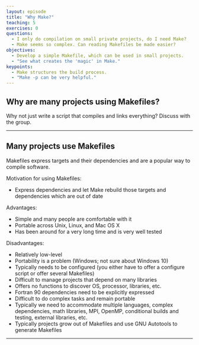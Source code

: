 ```yaml
---
layout: episode
title: "Why Make?"
teaching: 5
exercises: 0
questions:
  - I only do compilation on small private projects, do I need Make?
  - Make seems so complex. Can reading Makefiles be made easier?
objectives:
  - Develop a simple Makefile, which can be used in small projects.
  - "See what creates the 'magic' in Make."
keypoints:
  - Make structures the build process.
  - "Make -p can be very helpful."
---
```


## Why are many projects using Makefiles?

Why not just write a script that compiles and links everything?
Discuss with the group.

---

## Many projects use Makefiles

Makefiles express targets and their dependencies and are a popular way to compile software.

Motivation for using Makefiles:

- Express dependencies and let Make rebuild those targets and dependencies which are out of date

Advantages:

- Simple and many people are comfortable with it
- Portable across Unix, Linux, and Mac OS X
- Has been around for a very long time and is very well tested

Disadvantages:

- Relatively low-level
- Portability is a problem (Windows; not sure about Windows 10)
- Typically needs to be configured (you either have to offer a configure script or offer several Makefiles)
- Difficult to manage projects that depend on many libraries
- Offers no functions to discover OS, processor, libraries, etc.
- Fortran 90 dependencies need to be explicitly expressed
- Difficult to do complex tasks and remain portable
- Typically we need to accommodate multiple languages, complex dependencies, math libraries, MPI, OpenMP, conditional
  builds and testing, external libraries, etc.
- Typically projects grow out of Makefiles and use GNU Autotools to generate Makefiles

---
